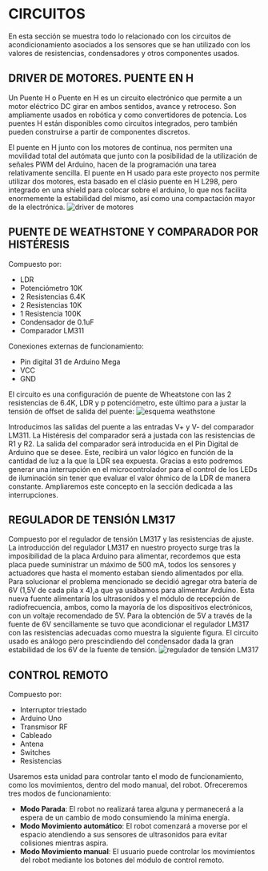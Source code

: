 # CIRCUITOS
En esta sección se muestra todo lo relacionado con los circuitos de acondicionamiento asociados a los sensores que se han utilizado con los valores de resistencias, condensadores y otros componentes usados.

## DRIVER DE MOTORES. PUENTE EN H
Un Puente H o Puente en H es un circuito electrónico que permite a un motor eléctrico DC girar en ambos sentidos, avance y retroceso. Son ampliamente usados en robótica y como convertidores de potencia. Los puentes H están disponibles como circuitos integrados, pero también pueden construirse a partir de componentes discretos.

El puente en H junto con los motores de continua, nos permiten una movilidad total del autómata que junto con la posibilidad de la utilización de señales PWM del Arduino, hacen de la programación una tarea relativamente sencilla. El puente en H usado para este proyecto nos permite utilizar dos motores, esta basado en el clásio puente en H L298, pero integrado en una shield para colocar sobre el arduino, lo que nos facilita enormemente la estabilidad del mismo, así como una compactación mayor de la electrónica.
![driver de motores](./images/circuits/driver.png)

## PUENTE DE WEATHSTONE Y COMPARADOR POR HISTÉRESIS
Compuesto por:
+ LDR
+ Potenciómetro 10K
+ 2 Resistencias 6.4K
+ 2 Resistencias 10K
+ 1 Resistencia 100K
+ Condensador de 0.1uF
+ Comparador LM311

Conexiones externas de funcionamiento:
+ Pin digital 31 de Arduino Mega
+ VCC
+ GND

El circuito es una configuración de puente de Wheatstone con las 2 resistencias de 6.4K, LDR y p potenciómetro, este último para a justar la tensión de offset de salida del puente:
![esquema weathstone](./images/circuits/weathstone-esquema.png)

Introducimos las salidas del puente a las entradas V+ y V- del comparador LM311. La Histéresis del comparador será a justada con las resistencias de R1 y R2. La salida del comparador será introducida en el Pin Digital de Arduino que se desee. Este, recibirá un valor lógico en función de la cantidad de luz a la que la LDR sea expuesta. Gracias a esto podremos generar una interrupción en el microcontrolador para el control de los LEDs de iluminación sin tener que evaluar el valor  óhmico de la LDR de manera constante. Ampliaremos este concepto en la sección dedicada a las interrupciones.

## REGULADOR DE TENSIÓN LM317
Compuesto por el regulador de tensión LM317 y las resistencias de ajuste. La introducción del regulador LM317 en nuestro proyecto surge tras la imposibilidad de la placa Arduino para alimentar, recordemos que esta placa puede suministrar un máximo de 500 mA, todos los sensores y actuadores que hasta el momento estaban siendo alimentados por ella. Para solucionar el problema mencionado se decidió agregar otra batería de 6V (1,5V de cada pila x 4),a que ya usábamos para alimentar Arduino. Esta nueva fuente alimentaría los ultrasonidos y el módulo de recepción de radiofrecuencia, ambos, como la mayoría de los dispositivos electrónicos, con un voltaje recomendado de 5V. Para la obtención de 5V a través de la fuente de 6V sencillamente se tuvo que acondicionar el regulador LM317 con las resistencias adecuadas como muestra la siguiente figura. El circuito usado es análogo pero prescindiendo del condensador dada la gran estabilidad de los 6V de la fuente de tensión.
![regulador de tensión LM317](./images/circuits/LM317.png)

## CONTROL REMOTO
Compuesto por:
+ Interruptor triestado
+ Arduino Uno
+ Transmisor RF
+ Cableado
+ Antena
+ Switches
+ Resistencias

Usaremos esta unidad para controlar tanto el modo de funcionamiento, como los movimientos, dentro del modo manual, del robot. Ofreceremos tres modos de funcionamiento:
+ **Modo Parada**: El robot no realizará tarea alguna y permanecerá a la espera de un cambio de modo consumiendo la mínima energía.
+ **Modo Movimiento automático**: El robot comenzará a moverse por el espacio atendiendo a sus sensores de ultrasonidos para evitar colisiones mientras aspira.
+ **Modo Movimiento manual**: El usuario puede controlar los movimientos del robot mediante los botones del módulo de control remoto.
